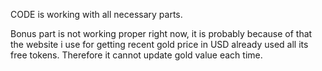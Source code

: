 CODE is working with all necessary parts.


Bonus part is not working proper right now, it is probably because of that the website i use for getting recent gold price in USD already used all its free tokens. Therefore it cannot update gold value each time.
